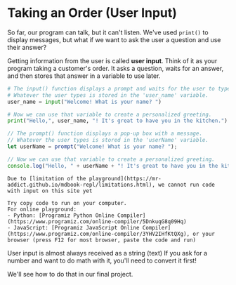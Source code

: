 # Taking an Order (User Input)

So far, our program can talk, but it can't listen. We've used `print()` to display messages, but what if we want to ask the user a question and use their answer?

Getting information from the user is called **user input**. Think of it as your program taking a customer's order. It asks a question, waits for an answer, and then stores that answer in a variable to use later.

<!-- langtabs-start -->

```python
# The input() function displays a prompt and waits for the user to type something.
# Whatever the user types is stored in the 'user_name' variable.
user_name = input("Welcome! What is your name? ")

# Now we can use that variable to create a personalized greeting.
print("Hello,", user_name, "! It's great to have you in the kitchen.")
```

```javascript
// The prompt() function displays a pop-up box with a message.
// Whatever the user types is stored in the 'userName' variable.
let userName = prompt("Welcome! What is your name? ");

// Now we can use that variable to create a personalized greeting.
console.log("Hello, " + userName + "! It's great to have you in the kitchen.");
```

<!-- langtabs-end -->

```admonish info title="Limitation of the playground"
Due to [limitation of the playground](https://mr-addict.github.io/mdbook-repl/limitations.html), we cannot run code with input on this site yet

Try copy code to run on your computer.
For online playground:
- Python: [Programiz Python Online Compiler](https://www.programiz.com/online-compiler/5DnkuqG8q09Hq)
- JavaScript: [Programiz JavaScript Online Compiler](https://www.programiz.com/online-compiler/3YHV2IHfKtQXg), or your browser (press F12 for most browser, paste the code and run)
```

User input is almost always received as a string (text)
If you ask for a number and want to do math with it, you'll need to convert it first!

We'll see how to do that in our final project.
